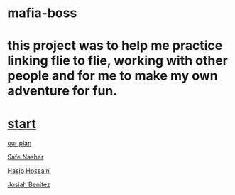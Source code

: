 # mafia-boss

# this project was to help me practice linking flie to flie, working with other people and for me to make my own adventure for fun.

# [start](adventure/wake-up.md)

[our plan](https://docs.google.com/drawings/d/1JZiyZYUyuaOjKlbKwfH84CQ8Jj0WCaw_Y3M6EamrdoU/edit)


[Safe Nasher](https://github.com/Safen2614)

[Hasib Hossain](https://github.com/hasibh0960)

[Josiah Benitez](https://github.com/josiahb7308)

